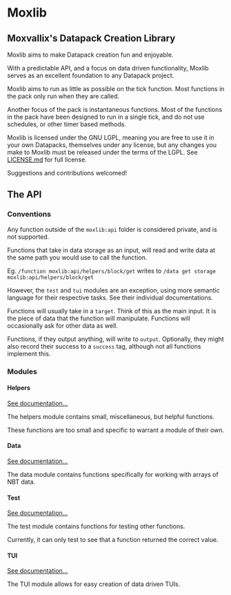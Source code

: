 # Moxlib
## Moxvallix's Datapack Creation Library

Moxlib aims to make Datapack creation fun and enjoyable.

With a predictable API, and a focus on data driven functionality, Moxlib serves
as an excellent foundation to any Datapack project.

Moxlib aims to run as little as possible on the tick function. Most functions
in the pack only run when they are called.

Another focus of the pack is instantaneous functions. Most of the functions
in the pack have been designed to run in a single tick, and do not use schedules,
or other timer based methods.

Moxlib is licensed under the GNU LGPL, meaning you are free to use it in your
own Datapacks, themselves under any license, but any changes you make to Moxlib must
be released under the terms of the LGPL. See [LICENSE.md](/LICENSE.md) for full license.

Suggestions and contributions welcomed!

## The API
### Conventions
Any function outside of the `moxlib:api` folder is considered private, and is not supported.

Functions that take in data storage as an input, will read and write data at the same path
you would use to call the function.

Eg. `/function moxlib:api/helpers/block/get` writes to `/data get storage moxlib:api/helpers/block/get`

However, the `test` and `tui` modules are an exception, using more semantic language for their
respective tasks. See their individual documentations.

Functions will usually take in a `target`. Think of this as the main input. It is the piece of
data that the function will manipulate. Functions will occasionally ask for other data as well.

Functions, if they output anything, will write to `output`. Optionally, they might also record
their success to a `success` tag, although not all functions implement this.

### Modules
#### Helpers
[See documentation...](/docs/helpers.md)

The helpers module contains small, miscellaneous, but helpful functions.

These functions are too small and specific to warrant a module of their own.

#### Data
[See documentation...](/docs/data.md)

The data module contains functions specifically for working with arrays of 
NBT data.

#### Test
[See documentation...](/docs/test.md)

The test module contains functions for testing other functions.

Currently, it can only test to see that a function returned the correct value.

#### TUI
[See documentation...](/docs/tui.md)

The TUI module allows for easy creation of data driven TUIs.